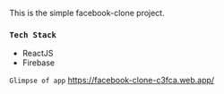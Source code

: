 This is the simple facebook-clone project.

### `Tech Stack`
* ReactJS
* Firebase

`Glimpse of app`
https://facebook-clone-c3fca.web.app/

